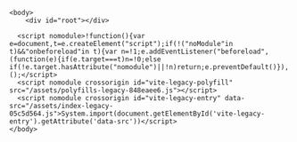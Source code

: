 <!DOCTYPE html>
<html lang="en">
    <head>
        <meta charset="UTF-8" />
        <link rel="icon" type="image/svg+xml" href="" />
        <meta name="viewport" content="width=device-width, initial-scale=1.0" />
        <title>InternLM</title>
      <script type="module" crossorigin src="/assets/index-845c2bd1.js"></script>
      <link rel="stylesheet" href="/assets/index-d52808c3.css">
      <script type="module">import.meta.url;import("_").catch(()=>1);async function* g(){};if(location.protocol!="file:"){window.__vite_is_modern_browser=true}</script>
      <script type="module">!function(){if(window.__vite_is_modern_browser)return;console.warn("vite: loading legacy chunks, syntax error above and the same error below should be ignored");var e=document.getElementById("vite-legacy-polyfill"),n=document.createElement("script");n.src=e.src,n.onload=function(){System.import(document.getElementById('vite-legacy-entry').getAttribute('data-src'))},document.body.appendChild(n)}();</script>
    </head>

    <body>
        <div id="root"></div>
        
      <script nomodule>!function(){var e=document,t=e.createElement("script");if(!("noModule"in t)&&"onbeforeload"in t){var n=!1;e.addEventListener("beforeload",(function(e){if(e.target===t)n=!0;else if(!e.target.hasAttribute("nomodule")||!n)return;e.preventDefault()}),!0),t.type="module",t.src=".",e.head.appendChild(t),t.remove()}}();</script>
      <script nomodule crossorigin id="vite-legacy-polyfill" src="/assets/polyfills-legacy-848eaee6.js"></script>
      <script nomodule crossorigin id="vite-legacy-entry" data-src="/assets/index-legacy-05c5d564.js">System.import(document.getElementById('vite-legacy-entry').getAttribute('data-src'))</script>
    </body>
</html
